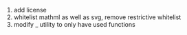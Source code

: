 1. add license
2. whitelist mathml as well as svg, remove restrictive whitelist
3. modify _ utility to only have used functions
